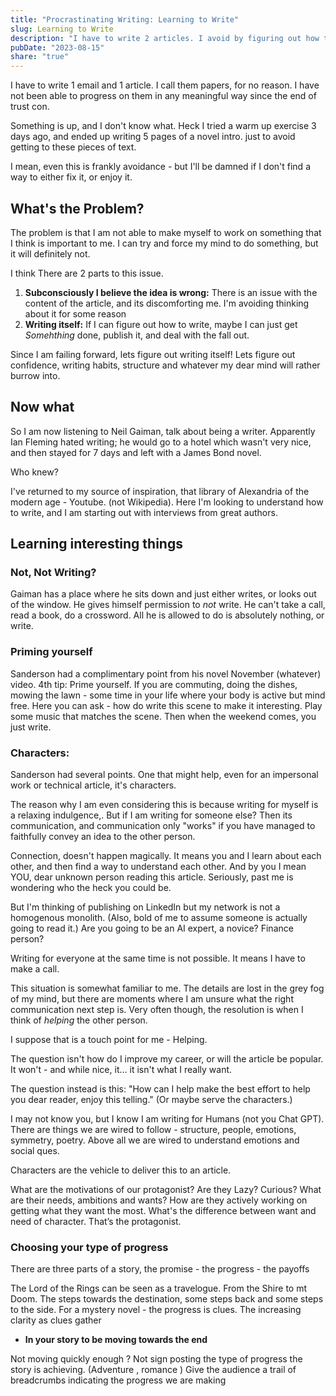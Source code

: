 ```yaml
---
title: "Procrastinating Writing: Learning to Write"
slug: Learning to Write
description: "I have to write 2 articles. I avoid by figuring out how to do it well"
pubDate: "2023-08-15"
share: "true"
---
```


I have to write 1 email and 1 article. I call them papers, for no reason. I have not been able to progress on them in any meaningful way since the end of trust con. 

Something is up, and I don't know what. Heck I tried a warm up exercise 3 days ago, and ended up writing 5 pages of a novel intro. just to avoid getting to these pieces of text.

I mean, even this is frankly avoidance - but I'll be damned if I don't find a way to either fix it, or enjoy it. 


## What's the Problem?

The problem is that I am not able to make myself to work on something that I think is important to me. I can try and force my mind to do something, but it will definitely not. 

I think There are 2 parts to this issue. 
1) **Subconsciously I believe the idea is wrong:** There is an issue with the content of the article, and its discomforting me. I'm avoiding thinking about it for some reason
2) **Writing itself:** If I can figure out how to write, maybe I can just get *Somehthing* done, publish it, and deal with the fall out.

Since I am failing forward, lets figure out writing itself! Lets figure out confidence, writing habits, structure and whatever my dear mind will rather burrow into.

## Now what

So I am now listening to Neil Gaiman, talk about being a writer. Apparently Ian Fleming hated writing; he would go to a hotel which wasn't very nice, and then stayed for 7 days and left with a James Bond novel. 

Who knew?

I've returned to my source of inspiration, that library of Alexandria of the modern age - Youtube. (not Wikipedia). Here I'm looking to understand how to write, and I am starting out with interviews from great authors. 

## Learning interesting things

### Not, Not Writing?
Gaiman has a place where he sits down and just either writes, or looks out of the window. He gives himself permission to *not* write. He can't take a call, read a book, do a crossword. All he is allowed to do is absolutely nothing, or write.

### Priming yourself
Sanderson had a complimentary point from his novel November (whatever) video. 4th tip: Prime yourself. If you are commuting, doing the dishes, mowing the lawn - some time in your life where your body is active but mind free. Here you can ask - how do write this scene to make it interesting. Play some music that matches the scene. 
Then when the weekend comes, you just write. 


### Characters: 
Sanderson had several points. One that might help, even for an impersonal work or technical article, it's characters.

The reason why I am even considering this is because writing for myself is a relaxing indulgence,. But if I am writing for someone else? Then its communication, and communication only "works" if you have managed to faithfully convey an idea to the other person.

Connection, doesn't happen magically. It means you and I learn about each other, and then find a way to understand each other. And by you I mean YOU, dear unknown person reading this article. Seriously, past me is wondering who the heck you could be. 

But I'm thinking of publishing on LinkedIn but my network is not a homogenous monolith. (Also, bold of me to assume someone is actually going to read it.) Are you going to be an AI expert, a novice? Finance person? 

Writing for everyone at the same time is not possible. It means I have to make a call.

This situation is somewhat familiar to me. The details are lost in the grey fog of my mind, but there are moments where I am unsure what the right communication next step is. Very often though, the resolution is when I think of *helping* the other person. 

I suppose that is a touch point for me - Helping.

The question isn't how do I improve my career, or will the article be popular. It won't - and while nice, it... it isn't what I really want. 

The question instead is this: "How can I help make the best effort to help you dear reader, enjoy this telling." (Or maybe serve the characters.)

I may not know you, but I know I am writing for Humans (not you Chat GPT). There are things we are wired to follow - structure, people, emotions, symmetry, poetry. Above all we are wired to understand emotions and social ques.

Characters are the vehicle to deliver this to an article. 

What are the motivations of our protagonist? Are they Lazy? Curious? What are their needs, ambitions and wants?
How are they actively working on getting what they want the most. What's the difference between want and need of character. That’s the protagonist.


### Choosing your type of progress
 
There are three parts of a story, the promise - the progress - the payoffs

The Lord of the Rings can be seen as a travelogue. From the Shire to mt Doom. The steps towards the destination, some steps back and some steps to the side. 
For a mystery novel - the progress is clues. The increasing clarity as clues gather

- **In your story to be moving towards the end**

Not moving quickly enough ? Not sign posting the type of progress the story is achieving. (Adventure , romance )
Give the audience a trail of breadcrumbs indicating the progress we are making

